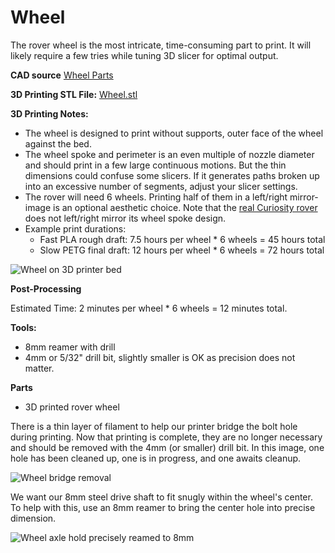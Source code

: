 # Wheel

The rover wheel is the most intricate, time-consuming part to print.
It will likely require a few tries while tuning 3D slicer for optimal output.

**CAD source** [Wheel Parts](https://cad.onshape.com/documents/43678ef564a43281c83e1aef/w/392bbf8745395bc24367a35c/e/97ee620b9a27889d24f20c4d)

**3D Printing STL File:** [Wheel.stl](../STL/Wheel.stl)

**3D Printing Notes:**
* The wheel is designed to print without supports, outer face of the wheel against the bed.
* The wheel spoke and perimeter is an even multiple of nozzle diameter and should print in a few large continuous motions.
But the thin dimensions could confuse some slicers. If it generates paths broken up into an excessive number of segments, adjust your slicer settings.
* The rover will need 6 wheels. Printing half of them in a left/right mirror-image is an optional aesthetic choice.
Note that the [real Curiosity rover](https://www.jpl.nasa.gov/video/details.php?id=910) does not left/right mirror its wheel spoke design.
* Example print durations:
  * Fast PLA rough draft: 7.5 hours per wheel * 6 wheels = 45 hours total
  * Slow PETG final draft: 12 hours per wheel * 6 wheels = 72 hours total

![Wheel on 3D printer  bed](images/Wheel-PrintBed.jpg)

**Post-Processing**

Estimated Time: 2 minutes per wheel * 6 wheels = 12 minutes total.

**Tools:**
* 8mm reamer with drill
* 4mm or 5/32" drill bit, slightly smaller is OK as precision does not matter.

**Parts**
* 3D printed rover wheel

There is a thin layer of filament to help our printer bridge the bolt hole during printing. Now that printing is complete,
they are no longer necessary and should be removed with the 4mm (or smaller) drill bit. In this image, one hole has been
cleaned up, one is in progress, and one awaits cleanup.

![Wheel bridge removal](images/Wheel-BridgeRemove.jpg)

We want our 8mm steel drive shaft to fit snugly within the wheel's center. To help with this, use an 8mm reamer
to bring the center hole into precise dimension.

![Wheel axle hold precisely reamed to 8mm](images/Wheel-Ream.jpg)
